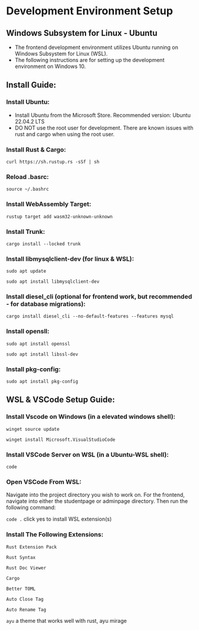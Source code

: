 # Development Environment Setup

## Windows Subsystem for Linux - Ubuntu

- The frontend development environment utilizes Ubuntu running on Windows Subsystem for Linux (WSL).
- The following instructions are for setting up the development environment on Windows 10.

## Install Guide:

### Install Ubuntu:

- Install Ubuntu from the Microsoft Store. Recommended version: Ubuntu 22.04.2 LTS
- DO NOT use the root user for development. There are known issues with rust and cargo when using the root user.

### Install Rust & Cargo:

`curl https://sh.rustup.rs -sSf | sh`

### Reload .basrc:

`source ~/.bashrc`

### Install WebAssembly Target:

`rustup target add wasm32-unknown-unknown`

### Install Trunk:

`cargo install --locked trunk`

### Install libmysqlclient-dev (for linux & WSL):

`sudo apt update`

`sudo apt install libmysqlclient-dev`

### Install diesel_cli (optional for frontend work, but recommended - for database migrations):

`cargo install diesel_cli --no-default-features --features mysql`

### Install opensll:

`sudo apt install openssl`

`sudo apt install libssl-dev`

### Install pkg-config:

`sudo apt install pkg-config`

## WSL & VSCode Setup Guide:

### Install Vscode on Windows (in a elevated windows shell):

`winget source update`

`winget install Microsoft.VisualStudioCode`

### Install VSCode Server on WSL (in a Ubuntu-WSL shell):

`code`

### Open VSCode From WSL:

Navigate into the project directory you wish to work on.
For the frontend, navigate into either the studentpage or adminpage directory.
Then run the following command:

`code .` click yes to install WSL extension(s)

### Install The Following Extensions:

`Rust Extension Pack`

`Rust Syntax`

`Rust Doc Viewer`

`Cargo`

`Better TOML`

`Auto Close Tag`

`Auto Rename Tag`

`ayu` a theme that works well with rust, ayu mirage

